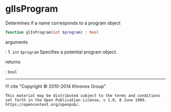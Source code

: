 # glIsProgram
Determines if a name corresponds to a program object

```php
function glIsProgram(int $program) : bool
```

arguments

:    1. `int` `$program` Specifies a potential program object.

returns

:    `bool` 

---
     

!!! cite "Copyright © 2010-2014 Khronos Group"

    This material may be distributed subject to the terms and conditions set forth in the Open Publication License, v 1.0, 8 June 1999. https://opencontent.org/openpub/.